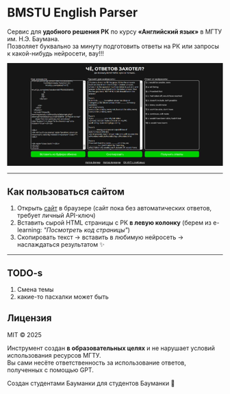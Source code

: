 # BMSTU English Parser

Сервис для **удобного решения РК** по курсу **«Английский язык»** в МГТУ им. Н.Э. Баумана.  
Позволяет буквально за минуту подготовить ответы на РК или запросы к какой-нибудь нейросети, вау!!!

![интерфейс](./example.png)

---

## Как пользоваться сайтом

1. Открыть [сайт](https://ramz1ks.github.io/bmstu-english/) в браузере (сайт пока без автоматических ответов, требует личный API-ключ)
2. Вставить сырой HTML страницы с РК **в левую колонку** (берем из e-learning: _"Посмотреть код страницы"_)
3. Скопировать текст → вставить в любимую нейросеть → наслаждаться результатом ✨

---

## TODO-s
1. Смена темы
2. какие-то пасхалки может быть

## Лицензия

MIT © 2025

Инструмент создан **в образовательных целях** и не нарушает условий использования ресурсов МГТУ.  
Вы сами несёте ответственность за использование ответов, полученных с помощью GPT.

Создан студентами Бауманки для студентов Бауманки 🤝
